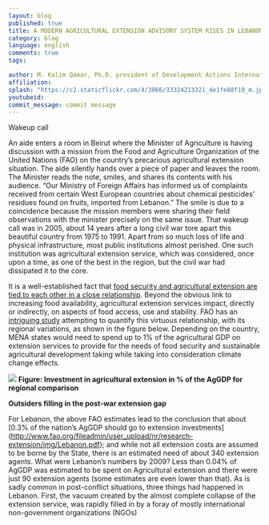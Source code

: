 ```yaml
---
layout: blog
published: true
title: A MODERN AGRICULTURAL EXTENSION ADVISORY SYSTEM RISES IN LEBANON OUT OF DISSIPATED EXTENSION SERVICES
category: blog
language: english
comments: true
tags: 

author: M. Kalim Qamar, Ph.D. president of Development Actions International, LLC
affiliation: 
splash: "https://c2.staticflickr.com/4/3866/33324213321_4e1fe88f19_m.jpg"
youtubeid: 
commit_message: commit message
---
```

Wakeup call

An aide enters a room in Beirut where the Minister of Agriculture is having discussion with a mission from the Food and Agriculture Organization of the United Nations (FAO) on the country’s precarious agricultural extension situation. The aide silently hands over a piece of paper and leaves the room. The Minister reads the note, smiles, and shares its contents with his audience. “Our Ministry of Foreign Affairs has informed us of complaints received from certain West European countries about chemical pesticides’ residues found on fruits, imported from Lebanon.” <!-- more --> The smile is due to a coincidence because the mission members were sharing their field observations with the minister precisely on the same issue. That wakeup call was in 2005, about 14 years after a long civil war tore apart this beautiful country from 1975 to 1991. Apart from so much loss of life and physical infrastructure, most public institutions almost perished. One such institution was agricultural extension service, which was considered, once upon a time, as one of the best in the region, but the civil war had dissipated it to the core. 

It is a well-established fact that [food security and agricultural extension are tied to each other in a close relationship](http://www.fao.org/docrep/006/Y5061E/Y5061E00.HTM).  Beyond the obvious link to increasing food availability, agricultural extension services impact, directly or indirectly, on aspects of food access, use and stability.  FAO has an [intriguing study](http://www.fao.org/docrep/017/ap795e/ap795e.pdf) attempting to quantify this virtuous relationship, with its regional variations, as shown in the figure below.  Depending on the country, MENA states would need to spend up to 1% of the agricultural GDP on extension services to provide for the needs of food security and sustainable agricultural development taking while taking into consideration climate change effects.


![](https://c2.staticflickr.com/4/3883/33324213381_3ea613716c_o.png)
**Figure: Investment in agricultural extension in % of the AgGDP for regional comparison**


**Outsiders filling in the post-war extension gap**

For Lebanon, the above FAO estimates lead to the conclusion that about [0.3% of the nation’s AgGDP should go to extension investments] (http://www.fao.org/fileadmin/user_upload/nr/research-extension/img/Lebanon.pdf); and while not all extension costs are assumed to be borne by the State, there is an estimated need of about 340 extension agents.  What were Lebanon’s numbers by 2009? Less than 0.04% of AgGDP was estimated to be spent on Agricultural extension and there were just 90 extension agents (some estimates are even lower than that).  As is sadly common in post-conflict situations, three things had happened in Lebanon. First, the vacuum created by the almost complete collapse of the extension service, was rapidly filled in by a foray of mostly international non-government organizations (NGOs)